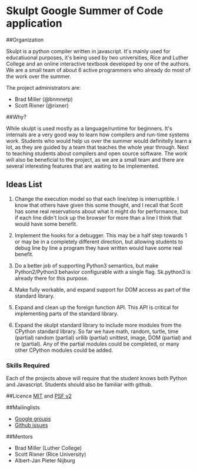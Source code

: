 Skulpt Google Summer of Code application
===========

##Organization

Skulpt is a python compiler written in javascript. It's mainly used for educatiuonal purposes, it's being used by two universities, Rice and Luther College and an online interactive textbook developed by one of the authors. We are a small team of about 6 active programmers who already do most of the work over the summer. 

The project administrators are: 

* Brad Miller (@bnmnetp)
* Scott Rixner (@rixner)

##Why?

While skulpt is used mostly as a language/runtime for beginners. It's internals are a very good way to learn how compilers and run-time systems work. Students who would help us over the summer would definitelly learn a lot, as they are guided by a team that teaches the whole year through. Next to teaching students about compilers and open source software.  The work will also be beneficial to the project, as we are a small team and there are several interesting features that are waiting to be implemented.

## Ideas List

1.  Change the execution model so that each line/step is interruptible.
I know that others have given this some thought, and I recall that Scott
has some real reservations about what it might do for performance, but
if each line didn't lock up the browser for more than a line I think
that would have some benefit.

2.  Implement the hooks for a debugger. This may be a half step towards
1 or may be in a completely different direction, but allowing students
to debug line by line a program they have written would have some real
benefit.

3. Do a better job of supporting Python3 semantics, but make
Python2/Python3 behavior configurable with a single flag. Sk.python3 is
already there for this purpose.

4. Make fully workable, and expand support for DOM access as
part of the standard library.

5. Expand and clean up the foreign function API.  This API is critical for implementing parts of the standard library.

6. Expand the skulpt standard library to include more modules from the CPython standard library.  So far we have math, random, turtle, time (partial) random (partial) urllib (partial) unittest, image, DOM (partial) and re (partial).  Any of the partial modules could be completed, or many other CPython modules could be added.

### Skills Required

Each of the projects above will require that the student knows both Python and Javascript.  Students should also be familiar with github.


##Licence
[MIT](http://opensource.org/licenses/MIT) and [PSF v2](http://opensource.org/licenses/PythonSoftFoundation.php)

##Mailinglists
* [Google groups](https://groups.google.com/forum/#!forum/skulpt)
* [Github issues](https://github.com/skulpt/skulpt/issues?state=open)

##Mentors 

* Brad Miller  (Luther College)
* Scott Rixner (Rice University)
* Albert-Jan Pieter Nijburg

